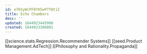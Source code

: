 ```yaml
---
id: e76SyWcPF8YK5wP7fQtiI
title: Echo Chambers
desc: ''
updated: 1644923445900
created: 1644923386001
---
```



[[science.stats.Regression.Recommender Systems]]
[[seed.Product Management.AdTech]]
[[Philosophy and Rationality.Propaganda]]
